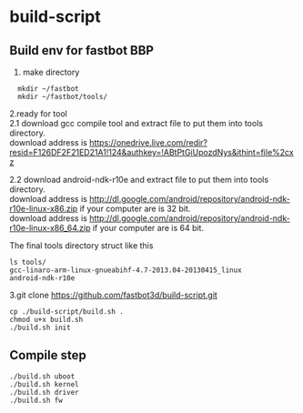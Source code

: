 # build-script
Build env for fastbot BBP 
-------------------------

1. make directory <br> 
```
  mkdir ~/fastbot
  mkdir ~/fastbot/tools/ 
```

2.ready for tool <br>
2.1 download gcc compile tool and extract file to put them into tools directory. <br>
download address is https://onedrive.live.com/redir?resid=F126DF2F21ED21A1!124&authkey=!ABtPtGiUpozdNys&ithint=file%2cxz  <br>

2.2 download android-ndk-r10e  and extract file to put them into tools directory. <br>
download address is http://dl.google.com/android/repository/android-ndk-r10e-linux-x86.zip if your computer are is 32 bit.  <br>
download address is http://dl.google.com/android/repository/android-ndk-r10e-linux-x86_64.zip if your computer are is 64 bit.  <br>

The final tools directory struct like this  <br>
```
ls tools/  
gcc-linaro-arm-linux-gnueabihf-4.7-2013.04-20130415_linux 
android-ndk-r10e
```

3.git clone https://github.com/fastbot3d/build-script.git <br>
```
cp ./build-script/build.sh .  
chmod u+x build.sh 
./build.sh init 
```

Compile step 
------------------
```
./build.sh uboot
./build.sh kernel
./build.sh driver
./build.sh fw
```

